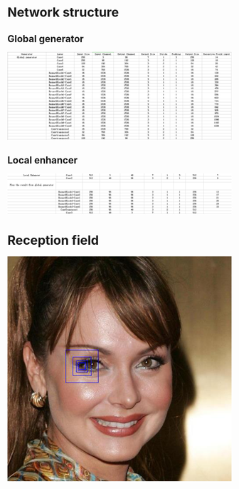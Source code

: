 # Network structure
## Global generator
  <div align="center">
    <img src = '/Pix2pixHD/Figure/network structure1.png'>
  </div>
  
  
## Local enhancer
  <div align="center">
    <img src = '/Pix2pixHD/Figure/network structure3.png'>
  </div>
  
  
# Reception field
  <div align="center">
    <img src = '/t-sne/Figure/reception field.png'>
  </div>

